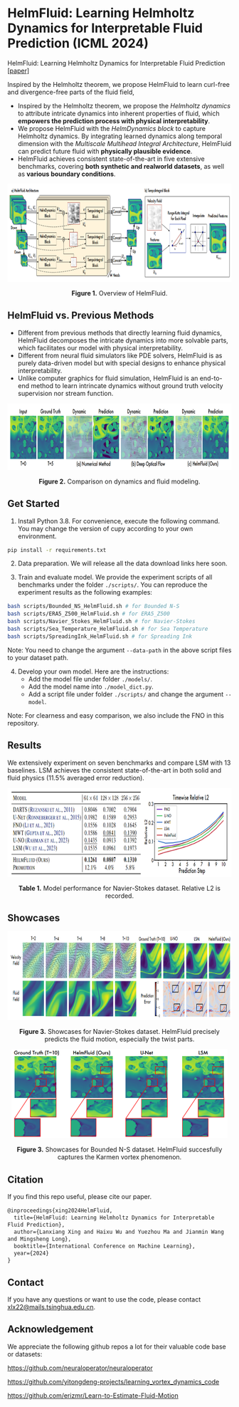 # HelmFluid: Learning Helmholtz Dynamics for Interpretable Fluid Prediction (ICML 2024)

HelmFluid: Learning Helmholtz Dynamics for Interpretable Fluid Prediction [[paper]](https://arxiv.org/pdf/2310.10565)

Inspired by the Helmholtz theorem, we propose HelmFluid to learn curl-free and divergence-free parts of the fluid field, 

- Inspired by the Helmholtz theorem, we propose the *Helmholtz dynamics* to attribute intricate dynamics into inherent properties of fluid, which **empowers the prediction process with physical interpretability**.
-  We propose HelmFluid with the *HelmDynamics block* to capture Helmholtz dynamics. By integrating learned dynamics along temporal dimension with the *Multiscale Multihead Integral Architecture*, HelmFluid can predict future fluid with **physically plausible evidence**.
- HelmFluid achieves consistent state-of-the-art in five extensive benchmarks, covering **both synthetic and realworld datasets**, as well as **various boundary conditions**. 

<p align="center">
<img src=".\fig\model.jpg" height = "220" alt="" align=center />
<br><br>
<b>Figure 1.</b> Overview of HelmFluid.
</p>

## HelmFluid vs. Previous Methods

- Different from previous methods that directly learning fluid dynamics, HelmFluid decomposes the intricate dynamics into more solvable parts, which facilitates our model with physical interpretability.
- Different from neural fluid simulators like PDE solvers, HelmFluid is as purely data-driven model but with special designs to enhance physical interpretability.
- Unlike computer graphics for fluid simulation, HelmFluid is an end-to-end method to learn intrincate dynamics without ground truth velocity supervision nor stream function.


<p align="center">
<img src=".\fig\compare.jpg" height = "150" alt="" align=center />
<br><br>
<b>Figure 2.</b> Comparison on dynamics and fluid modeling.
</p>

## Get Started

1. Install Python 3.8. For convenience, execute the following command. You may change the version of cupy according to your own environment.

```bash
pip install -r requirements.txt
```

2. Data preparation. We will release all the data download links here soon.

3. Train and evaluate model. We provide the experiment scripts of all benchmarks under the folder `./scripts/`. You can reproduce the experiment results as the following examples:
```bash
bash scripts/Bounded_NS_HelmFluid.sh # for Bounded N-S
bash scripts/ERA5_Z500_HelmFluid.sh # for ERA5_Z500
bash scripts/Navier_Stokes_HelmFluid.sh # for Navier-Stokes
bash scripts/Sea_Temperature_HelmFluid.sh # for Sea Temperature
bash scripts/SpreadingInk_HelmFluid.sh # for Spreading Ink
```

 Note: You need to change the argument `--data-path` in the above script files to your dataset path.

4. Develop your own model. Here are the instructions:
   - Add the model file under folder `./models/`.
   - Add the model name into `./model_dict.py`.
   - Add a script file under folder `./scripts/` and change the argument `--model`.

 Note: For clearness and easy comparison, we also include the FNO in this repository.

## Results

We extensively experiment on seven benchmarks and compare LSM with 13 baselines. LSM achieves the consistent state-of-the-art in both solid and fluid physics (11.5% averaged error reduction).

<p align="center">
<img src=".\fig\NSresults.jpg" height = "200" alt="" align=center />
<br><br>
<b>Table 1.</b> Model performance for Navier-Stokes dataset. Relative L2 is recorded.
</p>

## Showcases

<p align="center">
<img src=".\fig\showcasens.jpg" height = "200" alt="" align=center />
<br><br>
<b>Figure 3.</b> Showcases for Navier-Stokes dataset. HelmFluid precisely predicts the fluid motion, especially the twist parts.
</p>


<p align="center">
<img src=".\fig\showcaseBoundedns.jpg" height = "200" alt="" align=center />
<br><br>
<b>Figure 3.</b> Showcases for Bounded N-S dataset. HelmFluid succesfully captures the Karmen vortex phenomenon.
</p>


## Citation

If you find this repo useful, please cite our paper. 

```
@inproceedings{xing2024HelmFluid,
  title={HelmFluid: Learning Helmholtz Dynamics for Interpretable Fluid Prediction},
  author={Lanxiang Xing and Haixu Wu and Yuezhou Ma and Jianmin Wang and Mingsheng Long},
  booktitle={International Conference on Machine Learning},
  year={2024}
}
```

## Contact

If you have any questions or want to use the code, please contact [xlx22@mails.tsinghua.edu.cn](mailto:xlx22@mails.tsinghua.edu.cn).

## Acknowledgement

We appreciate the following github repos a lot for their valuable code base or datasets:

https://github.com/neuraloperator/neuraloperator

https://github.com/yitongdeng-projects/learning_vortex_dynamics_code

https://github.com/erizmr/Learn-to-Estimate-Fluid-Motion
